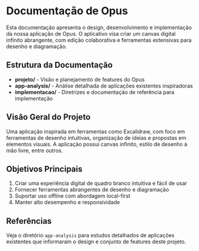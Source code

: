 # Documentação de Opus

Esta documentação apresenta o design, desenvolvimento e implementação da nossa aplicação de Opus. O aplicativo visa criar um canvas digital infinito abrangente, com edição colaborativa e ferramentas extensivas para desenho e diagramação.

## Estrutura da Documentação

- **projeto/** - Visão e planejamento de features do Opus
- **app-analysis/** - Análise detalhada de aplicações existentes inspiradoras
- **implementacao/** - Diretrizes e documentação de referência para implementação

## Visão Geral do Projeto

Uma aplicação inspirada em ferramentas como Excalidraw, com foco em ferramentas de desenho intuitivas, organização de ideias e propostas em elementos visuais. A aplicação possui canvas infinito, estilo de desenho à mão livre, entre outros.

## Objetivos Principais

1. Criar uma experiência digital de quadro branco intuitiva e fácil de usar
2. Fornecer ferramentas abrangentes de desenho e diagramação
3. Suportar uso offline com abordagem local-first
4. Manter alto desempenho e responsividade

## Referências

Veja o diretório `app-analysis` para estudos detalhados de aplicações existentes que informaram o design e conjunto de features deste projeto.
